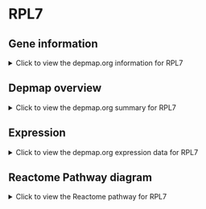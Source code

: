 <h1>RPL7</h1>

<h2>Gene information</h2>
<details>
  <summary>Click to view the depmap.org information for RPL7</summary>
  <p><a href="https://depmap.org/portal/gene/RPL7?tab=about" target="_BLANK">Open page in a new tab...</a></p>
  <iframe src="https://depmap.org/portal/gene/RPL7?tab=about" style="border:none;width:100%;height:800px"></iframe>
</details>

<h2>Depmap overview</h2>
<details>
  <summary>Click to view the depmap.org summary for RPL7</summary>
  <p><a href="https://depmap.org/portal/gene/RPL7?tab=overview" target="_BLANK">Open page in a new tab...</a></p>
  <iframe src="https://depmap.org/portal/gene/RPL7?tab=overview" style="border:none;width:100%;height:800px"></iframe>
</details>

<h2>Expression</h2>
<details>
  <summary>Click to view the depmap.org expression data for RPL7</summary>
  <p><a href="https://depmap.org/portal/gene/RPL7?tab=characterization" target="_BLANK">Open page in a new tab...</a></p>
  <iframe src="https://depmap.org/portal/gene/RPL7?tab=characterization" style="border:none;width:100%;height:800px"></iframe>
</details>



<h2>Reactome Pathway diagram</h2>
<details>
  <summary>Click to view the Reactome pathway for RPL7</summary>
  <p><a href="https://reactome.org/PathwayBrowser/#/R-HSA-975957" target="_BLANK">Open page in a new tab...</a></p>
  <p>Nonsense Mediated Decay (NMD) enhanced by the Exon Junction Complex (EJC)</p>
<iframe src="https://reactome.org/PathwayBrowser/#/R-HSA-975957" style="border:none;width:100%;height:800px"></iframe>
</details>



